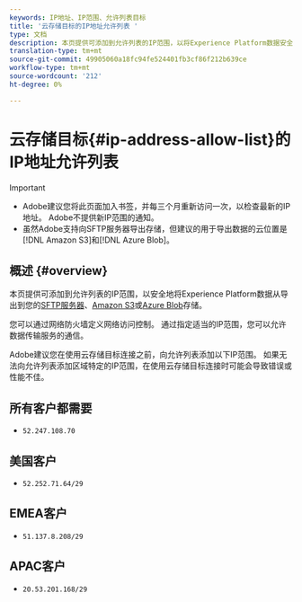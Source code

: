 ```yaml
---
keywords: IP地址、IP范围、允许列表目标
title: '云存储目标的IP地址允许列表 '
type: 文档
description: 本页提供可添加到允许列表的IP范围，以将Experience Platform数据安全地从SFTP服务器、Amazon S3或Azure Blob存储导出。
translation-type: tm+mt
source-git-commit: 49905060a18fc94fe524401fb3cf86f212b639ce
workflow-type: tm+mt
source-wordcount: '212'
ht-degree: 0%

---
```



# 云存储目标{#ip-address-allow-list}的IP地址允许列表

>[!IMPORTANT]
>
> * Adobe建议您将此页面加入书签，并每三个月重新访问一次，以检查最新的IP地址。 Adobe不提供新IP范围的通知。
> * 虽然Adobe支持向SFTP服务器导出存储，但建议的用于导出数据的云位置是[!DNL Amazon S3]和[!DNL Azure Blob]。


## 概述 {#overview}

本页提供可添加到允许列表的IP范围，以安全地将Experience Platform数据从导出到您的[SFTP服务器](./sftp.md)、[Amazon S3](./amazon-s3.md)或[Azure Blob](./azure-blob.md)存储。

您可以通过网络防火墙定义网络访问控制。 通过指定适当的IP范围，您可以允许数据传输服务的通信。

Adobe建议您在使用云存储目标连接之前，向允许列表添加以下IP范围。 如果无法向允许列表添加区域特定的IP范围，在使用云存储目标连接时可能会导致错误或性能不佳。

## 所有客户都需要

* `52.247.108.70`

## 美国客户

* `52.252.71.64/29`

## EMEA客户

* `51.137.8.208/29`

## APAC客户

* `20.53.201.168/29`